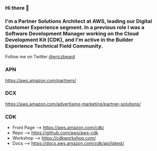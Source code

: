 ### Hi there 👋

### I'm a Partner Solutions Architect at AWS, leading our Digital Customer Experience segment. In a previous role I was a Software Development Manager working on the Cloud Development Kit (CDK), and I'm active in the Builder Experience Technical Field Community.

Follow me on Twitter [@ericzbeard](https://twitter.com/EricZBeard)

### APN

https://aws.amazon.com/partners/

### DCX

https://aws.amazon.com/advertising-marketing/partner-solutions/

### CDK

- Front Page --> https://aws.amazon.com/cdk/
- Repo --> https://github.com/aws/aws-cdk
- Workshop --> https://cdkworkshop.com/
- Docs --> https://docs.aws.amazon.com/cdk/api/latest/

